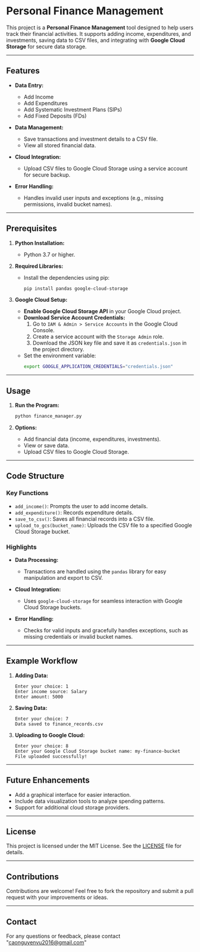 # Personal Finance Management

This project is a **Personal Finance Management** tool designed to help users track their financial activities. It supports adding income, expenditures, and investments, saving data to CSV files, and integrating with **Google Cloud Storage** for secure data storage.

---

## Features

- **Data Entry:**
  - Add Income
  - Add Expenditures
  - Add Systematic Investment Plans (SIPs)
  - Add Fixed Deposits (FDs)

- **Data Management:**
  - Save transactions and investment details to a CSV file.
  - View all stored financial data.

- **Cloud Integration:**
  - Upload CSV files to Google Cloud Storage using a service account for secure backup.

- **Error Handling:**
  - Handles invalid user inputs and exceptions (e.g., missing permissions, invalid bucket names).

---

## Prerequisites

1. **Python Installation:**
   - Python 3.7 or higher.

2. **Required Libraries:**
   - Install the dependencies using pip:
     ```bash
     pip install pandas google-cloud-storage
     ```

3. **Google Cloud Setup:**
   - **Enable Google Cloud Storage API** in your Google Cloud project.
   - **Download Service Account Credentials:**
     1. Go to `IAM & Admin > Service Accounts` in the Google Cloud Console.
     2. Create a service account with the `Storage Admin` role.
     3. Download the JSON key file and save it as `credentials.json` in the project directory.
   - Set the environment variable:
     ```bash
     export GOOGLE_APPLICATION_CREDENTIALS="credentials.json"
     ```

---

## Usage

1. **Run the Program:**
   ```bash
   python finance_manager.py
   ```

2. **Options:**
   - Add financial data (income, expenditures, investments).
   - View or save data.
   - Upload CSV files to Google Cloud Storage.

---

## Code Structure

### Key Functions

- `add_income()`: Prompts the user to add income details.
- `add_expenditure()`: Records expenditure details.
- `save_to_csv()`: Saves all financial records into a CSV file.
- `upload_to_gcs(bucket_name)`: Uploads the CSV file to a specified Google Cloud Storage bucket.

### Highlights

- **Data Processing:**
  - Transactions are handled using the `pandas` library for easy manipulation and export to CSV.

- **Cloud Integration:**
  - Uses `google-cloud-storage` for seamless interaction with Google Cloud Storage buckets.

- **Error Handling:**
  - Checks for valid inputs and gracefully handles exceptions, such as missing credentials or invalid bucket names.

---

## Example Workflow

1. **Adding Data:**
   ```text
   Enter your choice: 1
   Enter income source: Salary
   Enter amount: 5000
   ```

2. **Saving Data:**
   ```text
   Enter your choice: 7
   Data saved to finance_records.csv
   ```

3. **Uploading to Google Cloud:**
   ```text
   Enter your choice: 8
   Enter your Google Cloud Storage bucket name: my-finance-bucket
   File uploaded successfully!
   ```

---

## Future Enhancements

- Add a graphical interface for easier interaction.
- Include data visualization tools to analyze spending patterns.
- Support for additional cloud storage providers.

---

## License

This project is licensed under the MIT License. See the [LICENSE](LICENSE) file for details.

---

## Contributions

Contributions are welcome! Feel free to fork the repository and submit a pull request with your improvements or ideas.

---

## Contact

For any questions or feedback, please contact "caonguyenvu2016@gmail.com"
